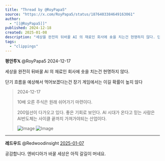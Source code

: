 ```yaml
---
title: "Thread by @RoyPapa5"
source: "https://x.com/RoyPapa5/status/1876403384649163061"
author:
  - "[[@RoyPapa5]]"
published: 2024-12-18
created: 2025-01-08
description: "세상을 완전히 뒤바꿀 AI 의 재료인 회사에 숏을 치는건 현명하지 않다. 단기 흐름을 예상해서 먹어보겠다는건 장기 게임에서는 이길 확률이 높지 않다"
tags:
  - "clippings"
---
```

**평안투𝕏** @RoyPapa5 2024-12-17

세상을 완전히 뒤바꿀 AI 의 재료인 회사에 숏을 치는건 현명하지 않다.

단기 흐름을 예상해서 먹어보겠다는건 장기 게임에서는 이길 확률이 높지 않다

> 2024-12-17
> 
> 10배 오른 주식은 원래 쉬어가기 마련이다.
> 
> 200일선이 다가오고 있다. 좋은 기회로 보인다. AI 시대가 온다고 믿는 사람은 AI반도체는 사이클 끝까지 가져가야되는 산업이다.
> 
> ![Image](https://pbs.twimg.com/media/GgpS7w7aIAEpUDQ?format=jpg&name=large) ![Image](https://pbs.twimg.com/media/GfB8K5nbYAE1GAD?format=jpg&name=large)

---

**레드우드** @Redwoodinsight [2025-01-07](https://x.com/Redwoodinsight/status/1876594317260918856)

공감합니다. 엔비디아가 바꿀 세상은 아직 갈길이 머네요.